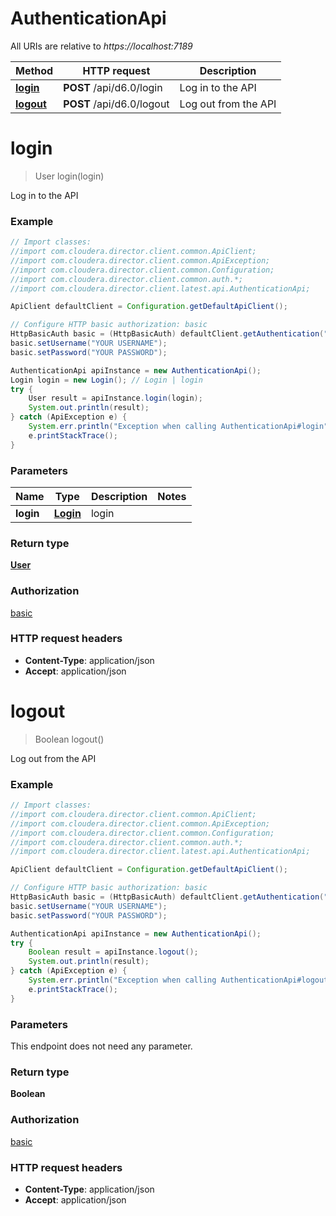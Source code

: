 # AuthenticationApi

All URIs are relative to *https://localhost:7189*

Method | HTTP request | Description
------------- | ------------- | -------------
[**login**](AuthenticationApi.md#login) | **POST** /api/d6.0/login | Log in to the API
[**logout**](AuthenticationApi.md#logout) | **POST** /api/d6.0/logout | Log out from the API


<a name="login"></a>
# **login**
> User login(login)

Log in to the API

### Example
```java
// Import classes:
//import com.cloudera.director.client.common.ApiClient;
//import com.cloudera.director.client.common.ApiException;
//import com.cloudera.director.client.common.Configuration;
//import com.cloudera.director.client.common.auth.*;
//import com.cloudera.director.client.latest.api.AuthenticationApi;

ApiClient defaultClient = Configuration.getDefaultApiClient();

// Configure HTTP basic authorization: basic
HttpBasicAuth basic = (HttpBasicAuth) defaultClient.getAuthentication("basic");
basic.setUsername("YOUR USERNAME");
basic.setPassword("YOUR PASSWORD");

AuthenticationApi apiInstance = new AuthenticationApi();
Login login = new Login(); // Login | login
try {
    User result = apiInstance.login(login);
    System.out.println(result);
} catch (ApiException e) {
    System.err.println("Exception when calling AuthenticationApi#login");
    e.printStackTrace();
}
```

### Parameters

Name | Type | Description  | Notes
------------- | ------------- | ------------- | -------------
 **login** | [**Login**](Login.md)| login |

### Return type

[**User**](User.md)

### Authorization

[basic](../README.md#basic)

### HTTP request headers

 - **Content-Type**: application/json
 - **Accept**: application/json

<a name="logout"></a>
# **logout**
> Boolean logout()

Log out from the API

### Example
```java
// Import classes:
//import com.cloudera.director.client.common.ApiClient;
//import com.cloudera.director.client.common.ApiException;
//import com.cloudera.director.client.common.Configuration;
//import com.cloudera.director.client.common.auth.*;
//import com.cloudera.director.client.latest.api.AuthenticationApi;

ApiClient defaultClient = Configuration.getDefaultApiClient();

// Configure HTTP basic authorization: basic
HttpBasicAuth basic = (HttpBasicAuth) defaultClient.getAuthentication("basic");
basic.setUsername("YOUR USERNAME");
basic.setPassword("YOUR PASSWORD");

AuthenticationApi apiInstance = new AuthenticationApi();
try {
    Boolean result = apiInstance.logout();
    System.out.println(result);
} catch (ApiException e) {
    System.err.println("Exception when calling AuthenticationApi#logout");
    e.printStackTrace();
}
```

### Parameters
This endpoint does not need any parameter.

### Return type

**Boolean**

### Authorization

[basic](../README.md#basic)

### HTTP request headers

 - **Content-Type**: application/json
 - **Accept**: application/json

